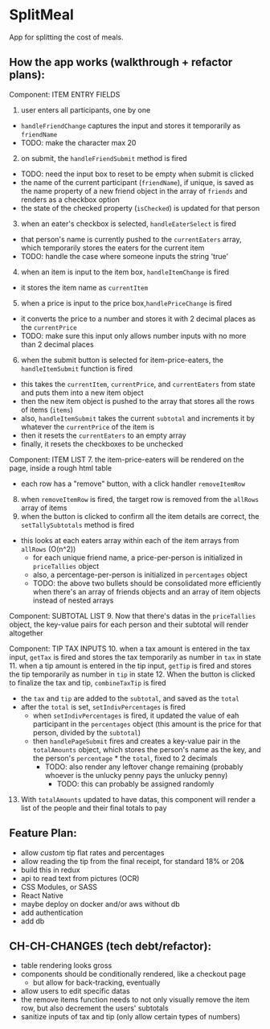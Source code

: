# SplitMeal
App for splitting the cost of meals.


How the app works (walkthrough + refactor plans):
-------------------------------------------------

Component: ITEM ENTRY FIELDS
1. user enters all participants, one by one
  - `handleFriendChange` captures the input and stores it temporarily as `friendName`
  - TODO: make the character max 20
2. on submit, the `handleFriendSubmit` method is fired
  - TODO: need the input box to reset to be empty when submit is clicked
  - the name of the current participant (`friendName`), if unique, is saved as the name property of a new friend object in the array of `friends` and renders as a checkbox option
  - the state of the checked property (`isChecked`) is updated for that person
3. when an eater's checkbox is selected, `handleEaterSelect` is fired 
  - that person's name is currently pushed to the `currentEaters` array, which temporarily stores the eaters for the current item
  - TODO: handle the case where someone inputs the string 'true'
4. when an item is input to the item box, `handleItemChange` is fired
  - it stores the item name as `currentItem`
5. when a price is input to the price box,`handlePriceChange` is fired
  - it converts the price to a number and stores it with 2 decimal places as the `currentPrice`
  - TODO: make sure this input only allows number inputs with no more than 2 decimal places
6. when the submit button is selected for item-price-eaters, the `handleItemSubmit` function is fired
  - this takes the `currentItem`, `currentPrice`, and `currentEaters` from state and puts them into a new item object
  - then the new item object is pushed to the array that stores all the rows of items (`items`)
  - also, `handleItemSubmit` takes the current `subtotal` and increments it by whatever the `currentPrice` of the item is
  - then it resets the `currentEaters` to an empty array
  - finally, it resets the checkboxes to be unchecked

Component: ITEM LIST
7. the item-price-eaters will be rendered on the page, inside a rough html table
  - each row has a "remove" button, with a click handler `removeItemRow`
8. when `removeItemRow` is fired, the target row is removed from the `allRows` array of items
9. when the button is clicked to confirm all the item details are correct, the `setTallySubtotals` method is fired
  - this looks at each eaters array within each of the item arrays from `allRows` (O(n^2))
    - for each unique friend name, a price-per-person is initialized in `priceTallies` object
    - also, a percentage-per-person is initialized in `percentages` object
    - TODO: the above two bullets should be consolidated more efficiently when there's an array of friends objects and an array of item objects instead of nested arrays

Component: SUBTOTAL LIST
9. Now that there's datas in the `priceTallies` object, the key-value pairs for each person and their subtotal will render altogether

Component: TIP TAX INPUTS
10. when a tax amount is entered in the tax input, `getTax` is fired and stores the tax temporarily as number in `tax` in state
11. when a tip amount is entered in the tip input, `getTip` is fired and stores the tip temporarily as number in `tip` in state
12. When the button is clicked to finalize the tax and tip, `combineTaxTip` is fired
  - the `tax` and `tip` are added to the `subtotal`, and saved as the `total`
  - after the `total` is set, `setIndivPercentages` is fired
    - when `setIndivPercentages` is fired, it updated the value of eah participant in the `percentages` object (this amount is the price for that person, divided by the `subtotal`)
    - then `handlePageSubmit` fires and creates a key-value pair in the `totalAmounts` object, which stores the person's name as the key, and the person's `percentage` * the `total`, fixed to 2 decimals
      - TODO: also render any leftover change remaining (probably whoever is the unlucky penny pays the unlucky penny)
        - TODO: this can probably be assigned randomly
13. With `totalAmounts` updated to have datas, this component will render a list of the people and their final totals to pay


Feature Plan:
--------------
- allow *custom* tip flat rates and percentages
- allow reading the tip from the final receipt, for standard 18% or 20&
- build this in redux
- api to read text from pictures (OCR)
- CSS Modules, or SASS
- React Native
- maybe deploy on docker and/or aws without db
- add authentication
- add db


CH-CH-CHANGES (tech debt/refactor):
-----------------------------------
- table rendering looks gross
- components should be conditionally rendered, like a checkout page
  - but allow for back-tracking, eventually
- allow users to edit specific datas
- the remove items function needs to not only visually remove the item row, but also decrement the users' subtotals
- sanitize inputs of tax and tip (only allow certain types of numbers)

